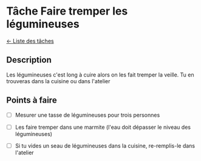 # Tâche Faire tremper les légumineuses
[← Liste des tâches](../)

## Description
Les légumineuses c'est long à cuire alors on les fait tremper la veille.
Tu en trouveras dans la cuisine ou dans l'atelier

## Points à faire

- [ ] Mesurer une tasse de légumineuses pour trois personnes
- [ ] Les faire tremper dans une marmite (l'eau doit dépasser le niveau des légumineuses)
- [ ] Si tu vides un seau de légumineuses dans la cuisine, re-remplis-le dans l'atelier 

